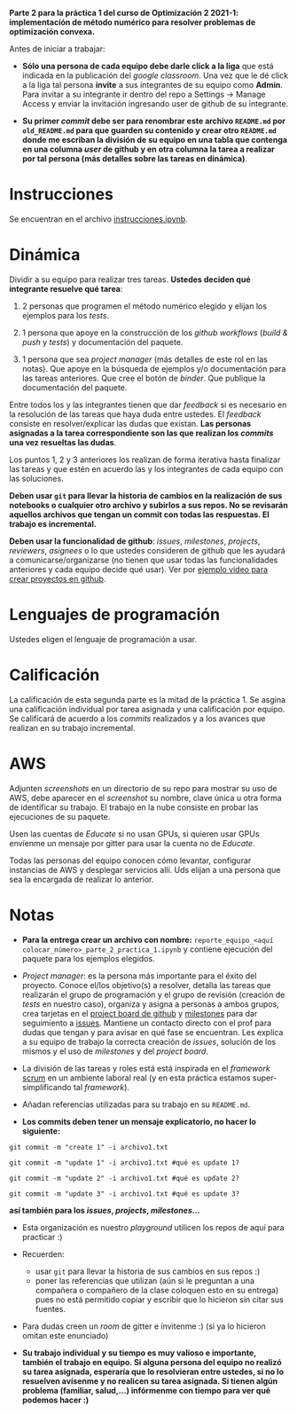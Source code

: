 **Parte 2 para la práctica 1 del curso de Optimización 2 2021-1: implementación de método numérico para resolver problemas de optimización convexa.**

Antes de iniciar a trabajar: 


* **Sólo una persona de cada equipo debe darle click a la liga** que está indicada en la publicación del *google classroom*. Una vez que le dé click a la liga tal persona **invite** a sus integrantes de su equipo como **Admin**. Para invitar a su integrante ir dentro del repo a Settings -> Manage Access y enviar la invitación ingresando user de github de su integrante.

* **Su primer *commit* debe ser para renombrar este archivo `README.md` por `old_README.md` para que guarden su contenido y crear otro `README.md` donde me escriban la división de su equipo en una tabla que contenga en una columna *user* de github y en otra columna la tarea a realizar por tal persona (más detalles sobre las tareas en dinámica)**.    
    

# Instrucciones

Se encuentran en el archivo [instrucciones.ipynb](instrucciones.ipynb).


# Dinámica

Dividir a su equipo para realizar tres tareas. **Ustedes deciden qué integrante resuelve qué tarea**:

1. 2 personas que programen el método numérico elegido y elijan los ejemplos para los *tests*.

2. 1 persona que apoye en la construcción de los *github workflows* (*build & push* y *tests*) y documentación del paquete.

3. 1 persona que sea *project manager* (más detalles de este rol en las notas). Que apoye en la búsqueda de ejemplos y/o documentación para las tareas anteriores. Que cree el botón de *binder*. Que publique la documentación del paquete.

Entre todos los y las integrantes tienen que dar *feedback* si es necesario en la resolución de las tareas que haya duda entre ustedes. El *feedback* consiste en resolver/explicar las dudas que existan. **Las personas asignadas a la tarea correspondiente son las que realizan los *commits* una vez resueltas las dudas**.

Los puntos 1, 2 y 3 anteriores los realizan de forma iterativa hasta finalizar las tareas y que estén en acuerdo las y los integrantes de cada equipo con las soluciones.

**Deben usar `git` para llevar la historia de cambios en la realización de sus notebooks o cualquier otro archivo y subirlos a sus repos. No se revisarán aquellos archivos que tengan un commit con todas las respuestas. El trabajo es incremental.**

**Deben usar la funcionalidad de github**: *issues*, *milestones*, *projects*, *reviewers*, *asignees* o lo que ustedes consideren de github que les ayudará a comunicarse/organizarse (no tienen que usar todas las funcionalidades anteriores y cada equipo decide qué usar). Ver por [ejemplo video para crear proyectos en github](https://youtu.be/z4Xpif7HI04).

# Lenguajes de programación

Ustedes eligen el lenguaje de programación a usar.

# Calificación

La calificación de esta segunda parte es la mitad de la práctica 1. Se asgina una calificación individual por tarea asignada y una calificación por equipo. Se calificará de acuerdo a los *commits* realizados y a los avances que realizan en su trabajo incremental. 

# AWS

Adjunten *screenshots* en un directorio de su repo para mostrar su uso de AWS, debe aparecer en el *screenshot* su nombre, clave única u otra forma de identificar su trabajo. El trabajo en la nube consiste en probar las ejecuciones de su paquete.

Usen las cuentas de *Educate* si no usan GPUs, si quieren usar GPUs envíenme un mensaje por gitter para usar la cuenta no de *Educate*.

Todas las personas del equipo conocen cómo levantar, configurar instancias de AWS y desplegar servicios allí. Uds elijan a una persona que sea la encargada de realizar lo anterior.

# Notas

* **Para la entrega crear un archivo con nombre:** `reporte_equipo_<aquí colocar_número>_parte_2_practica_1.ipynb` y contiene ejecución del paquete para los ejemplos elegidos.

* *Project manager*: es la persona más importante para el éxito del proyecto. Conoce el/los objetivo(s) a resolver, detalla las tareas que realizarán el grupo de programación y el grupo de revisión (creación de *tests* en nuestro caso), organiza y asigna a personas a ambos grupos, crea tarjetas en el [project board de github](https://help.github.com/en/github/managing-your-work-on-github/creating-a-project-board) y [milestones](https://help.github.com/en/github/managing-your-work-on-github/tracking-the-progress-of-your-work-with-milestones) para dar seguimiento a [issues](https://help.github.com/en/github/managing-your-work-on-github/creating-an-issue). Mantiene un contacto directo con el prof para dudas que tengan y para avisar en qué fase se encuentran. Les explica a su equipo de trabajo la correcta creación de *issues*, solución de los mismos y el uso de *milestones* y del *project board*.

* La división de las tareas y roles está está inspirada en el *framework* [scrum](https://www.youtube.com/watch?v=b02ZkndLk1Y&feature=emb_logo) en un ambiente laboral real (y en esta práctica estamos super-simplificando tal *framework*).

* Añadan referencias utilizadas para su trabajo en su `README.md`.

* **Los commits deben tener un mensaje explicatorio, no hacer lo siguiente:**

```
git commit -m "create 1" -i archivo1.txt

git commit -m "update 1" -i archivo1.txt #qué es update 1?

git commit -m "update 2" -i archivo1.txt #qué es update 2?

git commit -m "update 3" -i archivo1.txt #qué es update 3?
```

**así también para los *issues*, *projects*, *milestones*...**

* Esta organización es nuestro *playground* utilicen los repos de aquí para practicar :)

* Recuerden:

    * usar `git` para llevar la historia de sus cambios en sus repos :)
    * poner las referencias que utilizan (aún si le preguntan a una compañera o compañero de la clase coloquen esto en su entrega) pues no está permitido copiar y escribir que lo hicieron sin citar sus fuentes.


* Para dudas creen un *room* de gitter e ínvitenme :) (si ya lo hicieron omitan este enunciado)

* **Su trabajo individual y su tiempo es muy valioso e importante, también el trabajo en equipo. Si alguna persona del equipo no realizó su tarea asignada, esperaría que lo resolvieran entre ustedes, si no lo resuelven avísenme y no realicen su tarea asignada. Si tienen algún problema (familiar, salud,...) infórmenme con tiempo para ver qué podemos hacer :)**

